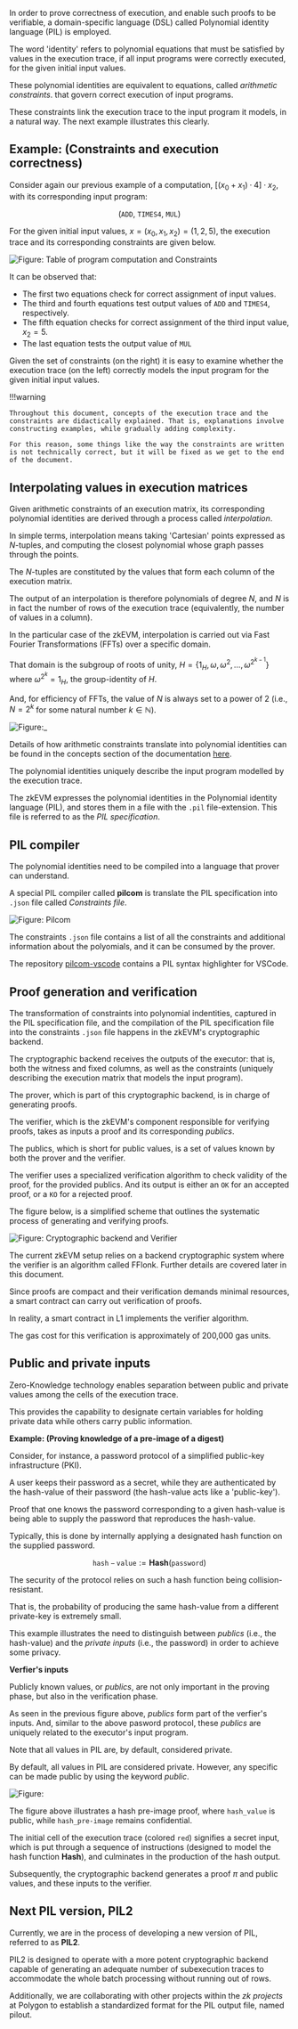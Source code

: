 In order to prove correctness of execution, and enable such proofs to be verifiable, a domain-specific language (DSL) called Polynomial identity language (PIL) is employed. 

The word 'identity' refers to polynomial equations that must be satisfied by values in the execution trace, if all input programs were correctly executed, for the given initial input values.

These polynomial identities are equivalent to equations, called _arithmetic constraints_. that govern correct execution of input programs.

These constraints link the execution trace to the input program it models, in a natural way. The next example illustrates this clearly.

## Example: (Constraints and execution correctness)

Consider again our previous example of a computation, $[(x_0 +x_1)·4]·x_2$, with its corresponding input program:

$$
\big( \texttt{ADD},\ \texttt{TIMES4},\ \texttt{MUL} \big)
$$

For the given initial input values, $x = (x_0, x_1, x_2) = (1, 2, 5)$, the execution trace and its corresponding constraints are given below.

![Figure: Table of program computation and Constraints](../../../img/zkEVM/prover-program-computation-and=constraints.png)

It can be observed that:

- The first two equations check for correct assignment of input values.
- The third and fourth equations test output values of $\texttt{ADD}$ and $\texttt{TIMES4}$, respectively.
- The fifth equation checks for correct assignment of the third input value, $x_2 = 5$.
- The last equation tests the output value of $\texttt{MUL}$      

Given the set of constraints (on the right) it is easy to examine whether the execution trace (on the left) correctly models the input program for the given initial input values.

!!!warning
    
    Throughout this document, concepts of the execution trace and the constraints are didactically explained. That is, explanations involve constructing examples, while gradually adding complexity.

    For this reason, some things like the way the constraints are written is not technically correct, but it will be fixed as we get to the end of the document.

## Interpolating values in execution matrices

Given arithmetic constraints of an execution matrix, its corresponding polynomial identities are derived through a process called _interpolation_.

In simple terms, interpolation means taking 'Cartesian' points expressed as $N$​-tuples, and computing the closest polynomial whose graph passes through the points.

The $N$-tuples are constituted by the values that form each column of the execution matrix. 

The output of an interpolation is therefore polynomials of degree $N$, and $N$ is in fact the number of rows of the execution trace (equivalently, the number of values in a column).

In the particular case of the zkEVM, interpolation is carried out via Fast Fourier Transformations (FFTs) over a specific domain. 

That domain is the subgroup of roots of unity, $H = \{ 1_H, \omega, \omega^2, \dots , \omega^{2^{k-1}} \}$ where $\omega^{2^k} = 1_H$, the group-identity of $H$.

And, for efficiency of FFTs, the value of $N$ is always set to a power of 2 (i.e., $N = 2^k$ for some natural number $k \in \mathbb{N}$).

![Figure:_](../../../img/zkEVM/prover-trace-power-of-2.png)

Details of how arithmetic constraints translate into polynomial identities can be found in the concepts section of the documentation [here](https://docs.polygon.technology/zkEVM/concepts/mfibonacci/mfibonacci-example/).

The polynomial identities uniquely describe the input program modelled by the execution trace.

The zkEVM expresses the polynomial identities in the Polynomial identity language (PIL), and stores them in a file with the `.pil` file-extension. This file is referred to as the _PIL specification_.


## PIL compiler

The polynomial identities need to be compiled into a language that prover can understand.

A special PIL compiler called **pilcom** is translate the PIL specification into `.json` file called _Constraints file_.

![Figure: Pilcom](../../../img/zkEVM/prover-pil-spec-pilcom-contraints.png)

The constraints `.json` file contains a list of all the constraints and additional information about the polyomials, and it can be consumed by the prover.

The repository [pilcom-vscode](https://github.com/0xPolygonHermez/pilcom-vscode) contains a PIL syntax highlighter for VSCode.

## Proof generation and verification

The transformation of constraints into polynomial indentities, captured in the PIL specification file, and the compilation of the PIL specification file into the constraints `.json` file happens in the zkEVM's cryptographic backend.

The cryptographic backend receives the outputs of the executor: that is, both the witness and fixed columns, as well as the constraints (uniquely describing the execution matrix that models the input program).

The prover, which is part of this cryptographic backend, is in charge of generating proofs.

The verifier, which is the zkEVM's component responsible for verifying proofs, takes as inputs a proof and its corresponding _publics_. 

The publics, which is short for public values, is a set of values known by both the prover and the verifier.

The verifier uses a specialized verification algorithm to check validity of the proof, for the provided publics. And its output is either an `OK` for an accepted proof, or a `KO` for a rejected proof.

The figure below, is a simplified scheme that outlines the systematic process of generating and verifying proofs.

![Figure: Cryptographic backend and Verifier](../../../img/zkEVM/prover-crypto-backend-and-verifier.png)

The current zkEVM setup relies on a backend cryptographic system where the verifier is an algorithm called FFlonk. Further details are covered later in this document.

Since proofs are compact and their verification demands minimal resources, a smart contract can carry out verification of proofs.

In reality, a smart contract in L1 implements the verifier algorithm.

The gas cost for this verification is approximately of 200,000 gas units.



## Public and private inputs

Zero-Knowledge technology enables separation between public and private values among the cells of the execution trace.

This provides the capability to designate certain variables for holding private data while others carry public information.

**Example: (Proving knowledge of a pre-image of a digest)**

Consider, for instance, a password protocol of a simplified public-key infrastructure (PKI). 

A user keeps their password as a secret, while they are authenticated by the hash-value of their password (the hash-value acts like a 'public-key').

Proof that one knows the password corresponding to a given hash-value is being able to supply the password that reproduces the hash-value. 

Typically, this is done by internally applying a designated hash function on the supplied password.

$$
\mathtt{hash-value} := \textbf{Hash}(\mathtt{password})
$$

The security of the protocol relies on such a hash function being collision-resistant. 

That is, the probability of producing the same hash-value from a different private-key is extremely small.

This example illustrates the need to distinguish between _publics_ (i.e., the hash-value) and the _private inputs_ (i.e., the password) in order to achieve some privacy.



**Verfier's inputs**

Publicly known values, or _publics_, are not only important in the proving phase, but also in the verification phase.

As seen in the previous figure above, _publics_ form part of the verfier's inputs. And, similar to the above pasword protocol, these _publics_ are uniquely related to the executor's input program.

Note that all values in PIL are, by default, considered private.

By default, all values in PIL are considered private. However, any specific can be made public by using the keyword _public_.

![Figure: ](../../../img/zkEVM/prover-exec-trace-hash-and-verifier.png)

The figure above illustrates a hash pre-image proof, where $\texttt{hash_value}$ is public, while $\texttt{hash_pre-image}$ remains confidential. 

The initial cell of the execution trace (colored `red`) signifies a secret input, which is put through a sequence of instructions (designed to model the hash function $\textbf{Hash}$), and culminates in the production of the hash output.

Subsequently, the cryptographic backend generates a proof $\pi$ and public values, and these inputs to the verifier.

## Next PIL version, PIL2

Currently, we are in the process of developing a new version of PIL, referred to as **PIL2**. 

PIL2 is designed to operate with a more potent cryptographic backend capable of generating an adequate number of subexecution traces to accommodate the whole batch processing without running out of rows. 

Additionally, we are collaborating with other projects within the *zk projects* at Polygon to establish a standardized format for the PIL output file, named pilout.
